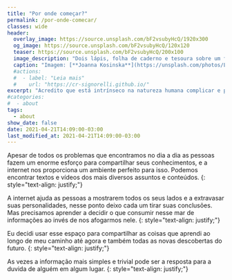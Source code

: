 ```yaml
---
title: "Por onde começar?"
permalink: /por-onde-comecar/
classes: wide
header:
  overlay_image: https://source.unsplash.com/bF2vsubyHcQ/1920x300
  og_image: https://source.unsplash.com/bF2vsubyHcQ/120x120
  teaser: https://source.unsplash.com/bF2vsubyHcQ/200x100
  image_description: "Dois lápis, folha de caderno e tesoura sobre um fundo amarelo."
  caption: "Imagem: [**Joanna Kosinska**](https://unsplash.com/photos/LAaSoL0LrYs)"
  #actions:
  #  - label: "Leia mais"
  #    url: "https://cr-signorelli.github.io/"
excerpt: "Acredito que está intrínseco na natureza humana complicar e problematizar as coisas e eu não sou uma exceção."
#categories:
#  - about
tags:
  - about
show_date: false
date: 2021-04-21T14:09:00-03:00
last_modified_at: 2021-04-21T14:09:00-03:00
---
```


Apesar de todos os problemas que encontramos no dia a dia as pessoas fazem um enorme esforço para compartilhar seus conhecimentos, e a internet nos proporciona um ambiente perfeito para isso. Podemos encontrar textos e vídeos dos mais diversos assuntos e conteúdos.
{: style="text-align: justify;"}

A internet ajuda as pessoas a mostrarem todos os seus lados e a extravasar suas personalidades, nesse ponto deixo cada um tirar suas conclusões. Mas precisamos aprender a decidir o que consumir nesse mar de informações ao invés de nos afogarmos nele.
{: style="text-align: justify;"}

Eu decidi usar esse espaço para compartilhar as coisas que aprendi ao longo de meu caminho até agora e também todas as novas descobertas do futuro.
{: style="text-align: justify;"}

As vezes a informação mais simples e trivial pode ser a resposta para a duvida de alguém em algum lugar.
{: style="text-align: justify;"}
